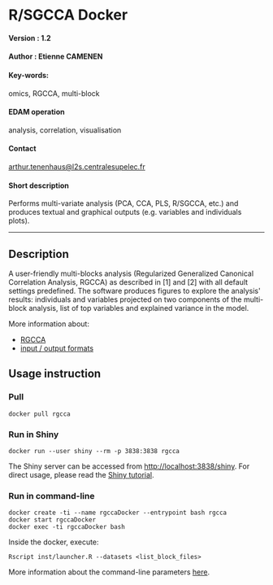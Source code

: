 # R/SGCCA Docker 

#### Version : 1.2

#### Author : Etienne CAMENEN

#### Key-words: 
omics, RGCCA, multi-block

#### EDAM operation
analysis, correlation, visualisation

#### Contact
arthur.tenenhaus@l2s.centralesupelec.fr

#### Short description
Performs multi-variate analysis (PCA, CCA, PLS, R/SGCCA, etc.) and produces textual and graphical outputs (e.g. variables and individuals plots).

---

## Description
A user-friendly multi-blocks analysis (Regularized Generalized Canonical Correlation Analysis, RGCCA) as described in [1] and [2] with all default settings predefined. The software produces figures to explore the analysis' results: individuals and variables projected on two components of the multi-block analysis, list of top variables and explained variance in the model.
 
More information about:
- [RGCCA](https://cran.r-project.org/web/packages/RGCCA/vignettes/vignette_RGCCA.pdf)
- [input / output formats](https://github.com/rgcca-factory/RGCCA/tree/3.0.0#input-files)


## Usage instruction

### Pull
```
docker pull rgcca
```

### Run in Shiny

```
docker run --user shiny --rm -p 3838:3838 rgcca
```

The Shiny server can be accessed from [http://localhost:3838/shiny](http://localhost:3838/shiny).
For direct usage, please read the [Shiny tutorial](https://github.com/rgcca-factory/RGCCA/blob/3.0.0/inst/shiny/tutorialShiny.md).

### Run in command-line

```
docker create -ti --name rgccaDocker --entrypoint bash rgcca
docker start rgccaDocker
docker exec -ti rgccaDocker bash
```

Inside the docker, execute:

```
Rscript inst/launcher.R --datasets <list_block_files> 
```

More information about the command-line parameters [here](https://github.com/rgcca-factory/RGCCA/tree/3.0.0#command-line).